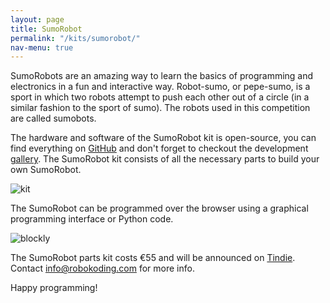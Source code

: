 ```yaml
---
layout: page
title: SumoRobot
permalink: "/kits/sumorobot/"
nav-menu: true
---
```


SumoRobots are an amazing way to learn the basics of programming and electronics in a fun and interactive way. Robot-sumo, or pepe-sumo, is a sport in which two robots attempt to push each other out of a circle (in a similar fashion to the sport of sumo). The robots used in this competition are called sumobots.

The hardware and software of the SumoRobot kit is open-source, you can find everything on [GitHub](https://github.com/robokoding) and don't forget to checkout the development [gallery](https://goo.gl/photos/vJf1QYrnvfJTh55V8). The SumoRobot kit consists of all the necessary parts to build your own SumoRobot.

![kit](../../../assets/images/kit.jpg)

The SumoRobot can be programmed over the browser using a graphical programming interface or Python code.

![blockly](../../../assets/images/blockly.jpg)

The SumoRobot parts kit costs €55 and will be announced on [Tindie](https://www.tindie.com/stores/silbo/). Contact [info@robokoding.com]() for more info.

Happy programming!
